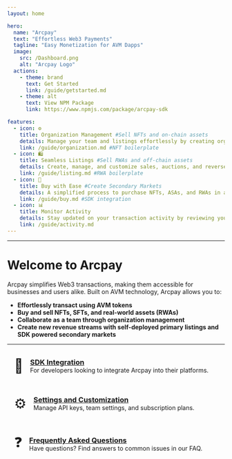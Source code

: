 ```yaml
---
layout: home

hero:
  name: "Arcpay"
  text: "Effortless Web3 Payments"
  tagline: "Easy Monetization for AVM Dapps"
  image:
    src: /Dashboard.png
    alt: "Arcpay Logo"
  actions:
    - theme: brand
      text: Get Started
      link: /guide/getstarted.md
    - theme: alt
      text: View NPM Package
      link: https://www.npmjs.com/package/arcpay-sdk

features:
  - icon: ⚙️
    title: Organization Management #Sell NFTs and on-chain assets
    details: Manage your team and listings effortlessly by creating organizations and assigning roles.
    link: /guide/organization.md #NFT boilerplate
  - icon: 🛍️
    title: Seamless Listings #Sell RWAs and off-chain assets
    details: Create, manage, and customize sales, auctions, and reverse auctions for digital assets.
    link: /guide/listing.md #RWA boilerplate
  - icon: 💸
    title: Buy with Ease #Create Secondary Markets
    details: A simplified process to purchase NFTs, ASAs, and RWAs in a secure, decentralized environment.
    link: /guide/buy.md #SDK integration
  - icon: 📊
    title: Monitor Activity
    details: Stay updated on your transaction activity by reviewing your sales and purchases.
    link: /guide/activity.md
---
```

---

# Welcome to Arcpay

Arcpay simplifies Web3 transactions, making them accessible for businesses and users alike. Built on AVM technology, Arcpay allows you to:

- **Effortlessly transact using AVM tokens**
- **Buy and sell NFTs, SFTs, and real-world assets (RWAs)**
- **Collaborate as a team through organization management**
- **Create new revenue streams with self-deployed primary listings and SDK powered secondary markets**

---

<div class="vp-feature">
  <div class="vp-feature-icon">🔌</div>
  <div class="vp-feature-content">
    <h3><a href="./integrations">SDK Integration</a></h3>
    <p>For developers looking to integrate Arcpay into their platforms.</p>
  </div>
</div>

<div class="vp-feature">
  <div class="vp-feature-icon">⚙️</div>
  <div class="vp-feature-content">
    <h3><a href="/settings">Settings and Customization</a></h3>
    <p>Manage API keys, team settings, and subscription plans.</p>
  </div>
</div>

<div class="vp-feature">
  <div class="vp-feature-icon">❓</div>
  <div class="vp-feature-content">
    <h3><a href="/faq">Frequently Asked Questions</a></h3>
    <p>Have questions? Find answers to common issues in our FAQ.</p>
  </div>
</div>

<style>
.vp-feature {
  display: flex;
  align-items: center;
  background-color: var(--vp-c-bg-soft);
  border-radius: 8px;
  padding: 16px;
  margin-bottom: 16px;
}

.vp-feature-icon {
  font-size: 2rem;
  margin-right: 16px;
}

.vp-feature-content h3 {
  margin: 0;
}

.vp-feature-content p {
  margin: 0;
}

/* CSS to increase the hero image size */
.VPHomeHero-image {
  max-width: 400px; /* Adjust as needed */
  width: 100%;
}

/* CSS to adjust the image size for the hero */
.VPImage.image-src {
  max-width: 500px !important;  /* Increase the maximum width */
  height: auto;     /* Maintain aspect ratio */
  margin: 0 auto;   /* Center the image */
  display: block;   /* Ensure it's treated as a block-level element */
  border-radius: 12px;

  /* New properties for the transparent border */
  border: 0px solid transparent;  /* Add a 5px transparent border */
  box-shadow: 0 0 0 7px rgba(255, 255, 255, 0.2); /* Optional: Adds an outline or effect around the image */
}
</style>
